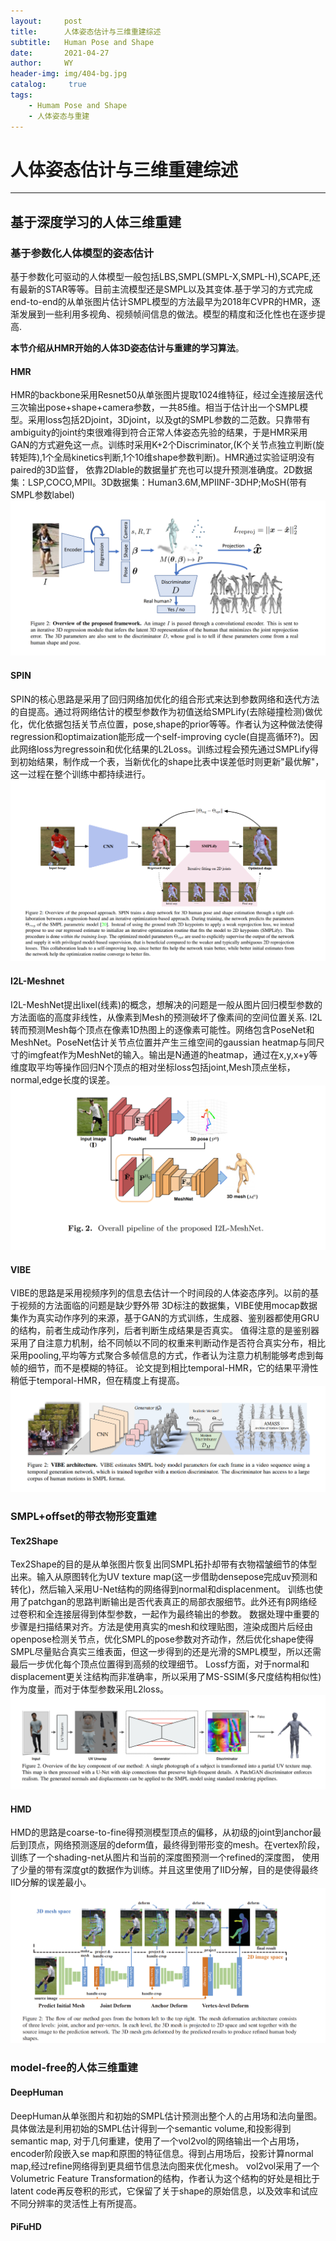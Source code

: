 ```yaml
---
layout:     post
title:      人体姿态估计与三维重建综述
subtitle:   Human Pose and Shape
date:       2021-04-27
author:     WY
header-img: img/404-bg.jpg
catalog: 	 true
tags:
    - Humam Pose and Shape
    - 人体姿态与重建
---
```


# 人体姿态估计与三维重建综述
_______
## 基于深度学习的人体三维重建

### 基于参数化人体模型的姿态估计

基于参数化可驱动的人体模型一般包括LBS,SMPL(SMPL-X,SMPL-H),SCAPE,还有最新的STAR等等。目前主流模型还是SMPL以及其变体.基于学习的方式完成end-to-end的从单张图片估计SMPL模型的方法最早为2018年CVPR的HMR，逐渐发展到一些利用多视角、视频帧间信息的做法。模型的精度和泛化性也在逐步提高.

**本节介绍从HMR开始的人体3D姿态估计与重建的学习算法**。

#### HMR
HMR的backbone采用Resnet50从单张图片提取1024维特征，经过全连接层迭代三次输出pose+shape+camera参数，一共85维。相当于估计出一个SMPL模型。采用loss包括2Djoint，3Djoint，以及gt的SMPL参数的二范数。只靠带有ambiguity的joint约束很难得到符合正常人体姿态先验的结果，于是HMR采用GAN的方式避免这一点。训练时采用K+2个Discriminator,(K个关节点独立判断(旋转矩阵),1个全局kinetics判断,1个10维shape参数判断)。HMR通过实验证明没有paired的3D监督， 依靠2Dlable的数据量扩充也可以提升预测准确度。2D数据集：LSP,COCO,MPII。3D数据集：Human3.6M,MPIINF-3DHP;MoSH(带有SMPL参数label)
![hmr](/img/humanshapesum/hmr.png)
#### SPIN
SPIN的核心思路是采用了回归网络加优化的组合形式来达到参数网络和迭代方法的自提高。通过将网络估计的模型参数作为初值送给SMPLify(去除碰撞检测)做优化，优化依据包括关节点位置，pose,shape的prior等等。作者认为这种做法使得regression和optimaization能形成一个self-improving cycle(自提高循环?)。因此网络loss为regressoin和优化结果的L2Loss。训练过程会预先通过SMPLify得到初始结果，制作成一个表，当新优化的shape比表中误差低时则更新"最优解"，这一过程在整个训练中都持续进行。
![spin](/img/humanshapesum/spin.png)
#### I2L-Meshnet
I2L-MeshNet提出lixel(线素)的概念，想解决的问题是一般从图片回归模型参数的方法面临的高度非线性，从像素到Mesh的预测破坏了像素间的空间位置关系.  I2L转而预测Mesh每个顶点在像素1D热图上的逐像素可能性。网络包含PoseNet和MeshNet。PoseNet估计关节点位置并产生三维空间的gaussian heatmap与同尺寸的imgfeat作为MeshNet的输入。输出是N通道的heatmap，通过在x,y,x+y等维度取平均等操作回归N个顶点的相对坐标loss包括joint,Mesh顶点坐标，normal,edge长度的误差。
![I2L](/img/humanshapesum/I2L.png)
#### VIBE
VIBE的思路是采用视频序列的信息去估计一个时间段的人体姿态序列。以前的基于视频的方法面临的问题是缺少野外带
3D标注的数据集，VIBE使用mocap数据集作为真实动作序列的来源，基于GAN的方式训练，生成器、鉴别器都使用GRU的结构，前者生成动作序列，后者判断生成结果是否真实。
值得注意的是鉴别器采用了自注意力机制，给不同帧以不同的权重来判断动作是否符合真实分布，相比采用pooling,平均等方式聚合多帧信息的方式，作者认为注意力机制能够考虑到每帧的细节，而不是模糊的特征。
论文提到相比temporal-HMR，它的结果平滑性稍低于temporal-HMR，但在精度上有提高。
![vibe](/img/humanshapesum/vibe.png)
### SMPL+offset的带衣物形变重建
#### Tex2Shape
Tex2Shape的目的是从单张图片恢复出同SMPL拓扑却带有衣物褶皱细节的体型出来。输入从原图转化为UV texture map(这一步借助densepose完成uv预测和转化)，然后输入采用U-Net结构的网络得到normal和displacenment。
训练也使用了patchgan的思路判断输出是否代表真正的局部衣服细节。此外还有β网络经过卷积和全连接层得到体型参数，一起作为最终输出的参数。
数据处理中重要的步骤是扫描结果对齐。方法是使用真实的mesh和纹理贴图，渲染成图片后经由openpose检测关节点，优化SMPL的pose参数对齐动作，然后优化shape使得SMPL尽量贴合真实三维表面，但这一步得到的还是光滑的SMPL模型，所以还需最后一步优化每个顶点位置得到高频的纹理细节。
Lossf方面，对于normal和displacement更关注结构而非准确率，所以采用了MS-SSIM(多尺度结构相似性)作为度量，而对于体型参数采用L2loss。
![tex2shape](/img/humanshapesum/tex2shape.png)
#### HMD
HMD的思路是coarse-to-fine得预测模型顶点的偏移，从初级的joint到anchor最后到顶点，网络预测逐层的deform值，最终得到带形变的mesh。在vertex阶段，训练了一个shading-net从图片和当前的深度图预测一个refined的深度图，
使用了少量的带有深度gt的数据作为训练。并且这里使用了IID分解，目的是使得最终IID分解的误差最小。
![hmd](/img/humanshapesum/hmd.png)

### model-free的人体三维重建
#### DeepHuman
DeepHuman从单张图片和初始的SMPL估计预测出整个人的占用场和法向量图。具体做法是利用初始的SMPL估计得到一个semantic volume,和投影得到semantic map,
对于几何重建，使用了一个vol2vol的网络输出一个占用场，encoder阶段嵌入se map和原图的特征信息。得到占用场后，投影计算normal map,经过refine网络得到更具细节信息法向图来优化mesh。
vol2vol采用了一个Volumetric Feature Transformation的结构，作者认为这个结构的好处是相比于latent code再反卷积的形式，它保留了关于shape的原始信息，以及效率和试应不同分辨率的灵活性上有所提高。
#### PiFuHD







